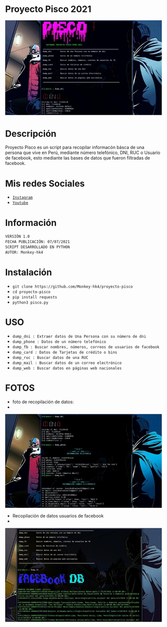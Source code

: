 # Proyecto Pisco 2021
![sh](https://github.com/Monkey-hk4/proyecto-pisco/blob/main/imagenes/logo.jpg)

# Descripción
Proyecto Pisco es un script para recopilar informacón básca de una persona que vive en Perú, mediante número telefónico, DNI, RUC o Usuario de facebook, esto mediante las bases de datos que fueron filtradas de facebook.


# Mis redes Sociales
- [`Instagram`](https://www.instagram.com/monkey_hk4/)
- [`Youtube`](https://www.youtube.com/channel/UCEWGSsk-U9GjCLQk9ng1fNQ)

# Información
```bash 
VERSIÓN 1.0
FECHA PUBLICACIÓN: 07/07/2021
SCRIPT DESARROLLADO EN PYTHON
AUTOR: Monkey-hk4
```

# Instalación
* `git clone https://github.com/Monkey-hk4/proyecto-pisco`
* `cd proyecto-pisco`
* `pip install requests`
* `python3 pisco.py`

# USO
* `dump_dni : Extraer datos de Una Persona con su número de dni`
* `dump_phone : Datos de un número telefónico `
* `dump_fb : Buscar nombres, números, correos de usuarios de facebook`
* `dump_card : Datos de Tarjetas de crédito o bins`
* `dump_ruc : Buscar datos de una RUC`
* `dump_mail : Buscar datos de un correo electrónico`
* `dump_web : Buscar datos en páginas web nacionales`

# FOTOS
- foto de recopilación de datos:
-
![sh](https://github.com/Monkey-hk4/proyecto-pisco/blob/main/imagenes/logo2.jpg)

- Recopilación de datos usuarios de facebook
- 
![sh](https://github.com/Monkey-hk4/proyecto-pisco/blob/main/imagenes/facebook.jpg)

